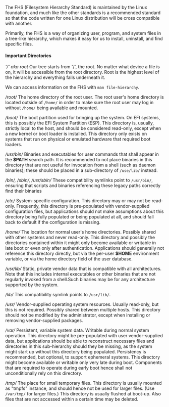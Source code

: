 The FHS (Filesystem Hierarchy Standard) is maintained by the Linux foundation, and much like the other standards is a recommended standard so that the code written for one Linux distribution will be cross compatible with another.

Primarily, the FHS is a way of organizing user, program, and system files in a tree-like hierarchy, which makes it easy for us to install, uninstall, and find specific files.

#### Important Directories

*'/' aka root*
Our tree starts from '/', the root. No matter what device a file is on, it will be accessible from the root directory. Root is the highest level of the hierarchy and everything falls underneath it.

We can access information on the FHS with `man file-hierarchy`.

*/root/*
The home directory of the root user. The root user's home directory is located outside of `/home/` in order to make sure the root user may log in without `/home/` being available and mounted.

*/boot/*
The boot partition used for bringing up the system. On EFI systems, this is possibly the EFI System Partition (ESP).
This directory is, usually, strictly local to the host, and should be  considered read-only, except when a new kernel or boot loader is installed. This directory only exists on systems that run on physical or emulated hardware that required boot loaders.

*/usr/bin/*
Binaries and executables for user commands that shall appear in the **$PATH** search path. It is recommended to not place binaries in this directory that are not useful for invocation from a shell (such as daemon binaries); these should be placed in a sub-directory of `/use/lib/` instead.

*/bin/, /sbin/, /usr/sbin/*
These compatibility symlinks point to `/usr/bin/`, ensuring that scripts and binaries referencing these legacy paths correctly find their binaries

*/etc/*
System-specific configuration. This directory may or may not be read-only. Frequently, this directory is pre-populated with vendor-supplied configuration files, but applications should not make assumptions about this directory being fully populated or being populated at all, and should fall back to default if the configuration is missing.

*/home/*
The location for normal user's home directories. Possibly shared with other systems and never read-only. This directory and possibly the directories contained within it might only become available or writable in late boot or even only after authentication. Applications should generally not reference this directory directly, but via the per-user **$HOME** environment variable, or via the home directory field of the user database.

*/usr/lib/*
Static, private vendor data that is compatible with all architectures. Note that this includes internal executables or other binaries that are not regularly invoked from a shell.Such binaries may be for any architecture supported by the system.

*/lib/*
This compatibility symlink points to `/usr/lib/`. 

*/usr/*
Vendor-supplied operating system resources. Usually read-only, but this is not required. Possibly shared between multiple hosts. This directory should not be modified by the administrator, except when installing or removing vendor-supplied packages.

*/var/*
Persistent, variable system data. Writable during normal system operation. This directory might be pre-populated with user vendor-supplied data, but applications should be able to reconstruct necessary files and directories in this sub-hierarchy should they be missing, as the system might start up without this directory being populated. Persistency is recommended, but optional, to support ephemeral systems. This directory might become available or writable only very late during boot. Components that are required to operate during early boot hence shall not unconditionally rely on this directory.

*/tmp/*
The place for small temporary files. This directory is usually mounted as "tmpfs" instance, and should hence not be used for larger files. (Use `/var/tmp/` for larger files.) This directory is usually flushed at boot-up. Also files that are not accessed within a certain time may be deleted.